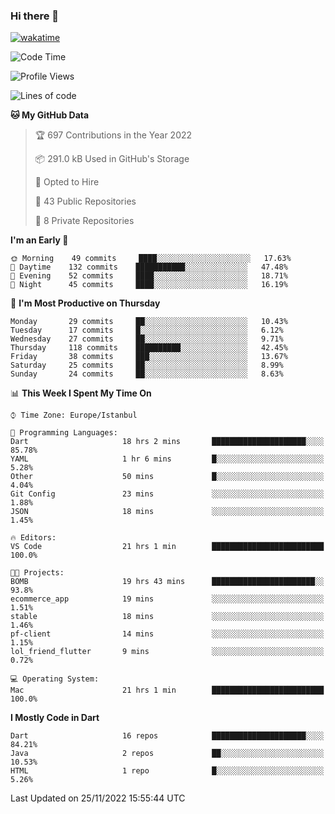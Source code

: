 ### Hi there 👋

[![wakatime](https://wakatime.com/badge/user/35d9e342-a492-47fe-97ca-8b6bc19cedb2.svg)](https://wakatime.com/@35d9e342-a492-47fe-97ca-8b6bc19cedb2)

<!--
**ska2519/ska2519** is a ✨ _special_ ✨ repository because its `README.md` (this file) appears on your GitHub profile.

Here are some ideas to get you started:

- 🔭 I’m currently working on ...
- 🌱 I’m currently learning ...
- 👯 I’m looking to collaborate on ...
- 🤔 I’m looking for help with ...
- 💬 Ask me about ...
- 📫 How to reach me: ...
- 😄 Pronouns: ...
- ⚡ Fun fact: ...
-->

<!--START_SECTION:waka-->
![Code Time](http://img.shields.io/badge/Code%20Time-2%2C836%20hrs%2038%20mins-blue)

![Profile Views](http://img.shields.io/badge/Profile%20Views-3-blue)

![Lines of code](https://img.shields.io/badge/From%20Hello%20World%20I%27ve%20Written-2%20Million%20lines%20of%20code-blue)

**🐱 My GitHub Data** 

> 🏆 697 Contributions in the Year 2022
 > 
> 📦 291.0 kB Used in GitHub's Storage 
 > 
> 💼 Opted to Hire
 > 
> 📜 43 Public Repositories 
 > 
> 🔑 8 Private Repositories  
 > 
**I'm an Early 🐤** 

```text
🌞 Morning    49 commits     ████░░░░░░░░░░░░░░░░░░░░░   17.63% 
🌆 Daytime    132 commits    ███████████░░░░░░░░░░░░░░   47.48% 
🌃 Evening    52 commits     ████░░░░░░░░░░░░░░░░░░░░░   18.71% 
🌙 Night      45 commits     ████░░░░░░░░░░░░░░░░░░░░░   16.19%

```
📅 **I'm Most Productive on Thursday** 

```text
Monday       29 commits     ██░░░░░░░░░░░░░░░░░░░░░░░   10.43% 
Tuesday      17 commits     █░░░░░░░░░░░░░░░░░░░░░░░░   6.12% 
Wednesday    27 commits     ██░░░░░░░░░░░░░░░░░░░░░░░   9.71% 
Thursday     118 commits    ██████████░░░░░░░░░░░░░░░   42.45% 
Friday       38 commits     ███░░░░░░░░░░░░░░░░░░░░░░   13.67% 
Saturday     25 commits     ██░░░░░░░░░░░░░░░░░░░░░░░   8.99% 
Sunday       24 commits     ██░░░░░░░░░░░░░░░░░░░░░░░   8.63%

```


📊 **This Week I Spent My Time On** 

```text
⌚︎ Time Zone: Europe/Istanbul

💬 Programming Languages: 
Dart                     18 hrs 2 mins       █████████████████████░░░░   85.78% 
YAML                     1 hr 6 mins         █░░░░░░░░░░░░░░░░░░░░░░░░   5.28% 
Other                    50 mins             █░░░░░░░░░░░░░░░░░░░░░░░░   4.04% 
Git Config               23 mins             ░░░░░░░░░░░░░░░░░░░░░░░░░   1.88% 
JSON                     18 mins             ░░░░░░░░░░░░░░░░░░░░░░░░░   1.45%

🔥 Editors: 
VS Code                  21 hrs 1 min        █████████████████████████   100.0%

🐱‍💻 Projects: 
BOMB                     19 hrs 43 mins      ███████████████████████░░   93.8% 
ecommerce_app            19 mins             ░░░░░░░░░░░░░░░░░░░░░░░░░   1.51% 
stable                   18 mins             ░░░░░░░░░░░░░░░░░░░░░░░░░   1.46% 
pf-client                14 mins             ░░░░░░░░░░░░░░░░░░░░░░░░░   1.15% 
lol_friend_flutter       9 mins              ░░░░░░░░░░░░░░░░░░░░░░░░░   0.72%

💻 Operating System: 
Mac                      21 hrs 1 min        █████████████████████████   100.0%

```

**I Mostly Code in Dart** 

```text
Dart                     16 repos            █████████████████████░░░░   84.21% 
Java                     2 repos             ██░░░░░░░░░░░░░░░░░░░░░░░   10.53% 
HTML                     1 repo              █░░░░░░░░░░░░░░░░░░░░░░░░   5.26%

```



 Last Updated on 25/11/2022 15:55:44 UTC
<!--END_SECTION:waka-->


